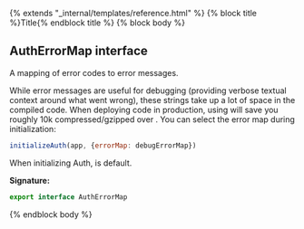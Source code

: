 {% extends "_internal/templates/reference.html" %}
{% block title %}Title{% endblock title %}
{% block body %}

## AuthErrorMap interface

A mapping of error codes to error messages.


While error messages are useful for debugging (providing verbose textual context around what went wrong), these strings take up a lot of space in the compiled code. When deploying code in production, using  will save you roughly 10k compressed/gzipped over . You can select the error map during initialization:

```javascript
initializeAuth(app, {errorMap: debugErrorMap})

```
When initializing Auth,  is default.

<b>Signature:</b>

```typescript
export interface AuthErrorMap 
```
{% endblock body %}
